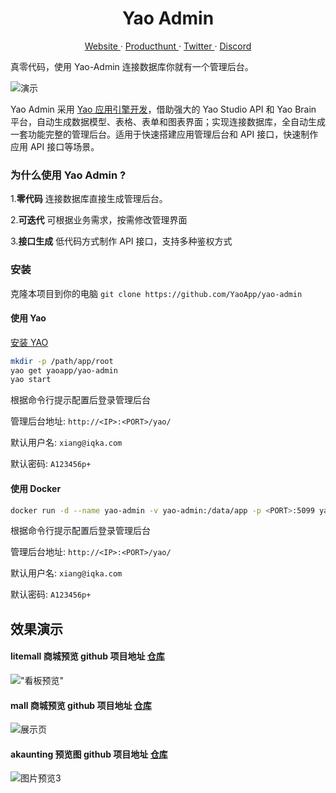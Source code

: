 <p align="center">
    <h1 align="center">Yao Admin</h1>
</p>
<p align="center">
  <a aria-label="website" href="https://yaoapps.com" target="_blank">
    Website
  </a>
  ·
  <a aria-label="producthunt" href="https://www.producthunt.com/posts/yao-app-engine" target="_blank">
    Producthunt
  </a>
  ·
  <a aria-label="twitter" href="https://twitter.com/YaoApp" target="_blank">
    Twitter
  </a>
  ·
  <a aria-label="discord" href="https://discord.gg/nsKmCXwvxU" target="_blank">
    Discord
  </a>
</p>


真零代码，使用 Yao-Admin 连接数据库你就有一个管理后台。


![演示](https://release-bj-1252011659.cos.ap-beijing.myqcloud.com/docs/yao-admin/%E6%80%BB%E9%A2%84%E8%A7%88.gif)

Yao Admin 采用 <a href="https://github.com/YaoApp/yao">Yao 应用引擎开发</a>，借助强大的 Yao Studio API 和 Yao Brain 平台，自动生成数据模型、表格、表单和图表界面；实现连接数据库，全自动生成一套功能完整的管理后台。适用于快速搭建应用管理后台和 API 接口，快速制作应用 API 接口等场景。

### 为什么使用 Yao Admin ?

1.**零代码** 连接数据库直接生成管理后台。

2.**可迭代** 可根据业务需求，按需修改管理界面

3.**接口生成** 低代码方式制作 API 接口，支持多种鉴权方式


### 安装

克隆本项目到你的电脑 `git clone https://github.com/YaoApp/yao-admin`

#### 使用 Yao

[安装 YAO](https://yaoapps.com/doc/%E4%BB%8B%E7%BB%8D/%E5%AE%89%E8%A3%85%E8%B0%83%E8%AF%95)


```bash
mkdir -p /path/app/root
yao get yaoapp/yao-admin
yao start
```

根据命令行提示配置后登录管理后台

管理后台地址:  `http://<IP>:<PORT>/yao/`

默认用户名: `xiang@iqka.com`

默认密码:  `A123456p+`



#### 使用 Docker 

```bash
docker run -d --name yao-admin -v yao-admin:/data/app -p <PORT>:5099 yaoapp/yao-admin:0.10.2`
```


根据命令行提示配置后登录管理后台

管理后台地址:  `http://<IP>:<PORT>/yao/`

默认用户名: `xiang@iqka.com`

默认密码:  `A123456p+`



## 效果演示

#### litemall 商城预览 github 项目地址 [仓库](https://github.com/linlinjava/litemall)

!["看板预览"](https://release-bj-1252011659.cos.ap-beijing.myqcloud.com/docs/yao-admin/litemall%E9%A2%84%E8%A7%88.gif)


#### mall 商城预览 github 项目地址 [仓库](https://github.com/macrozheng/mall)

![展示页](https://release-bj-1252011659.cos.ap-beijing.myqcloud.com/docs/yao-admin/mall%E9%A2%84%E8%A7%88.gif)


#### akaunting 预览图 github 项目地址 [仓库](https://github.com/akaunting/akaunting)

![图片预览3](https://release-bj-1252011659.cos.ap-beijing.myqcloud.com/docs/yao-admin/akaunting%E9%A2%84%E8%A7%88%E5%9B%BE.gif)





